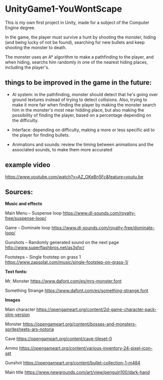 # UnityGame1-YouWontScape
This is my own first project in Unity, made for a subject of the Computer Engine degree.

In the game, the player must survive a hunt by shooting the monster, hiding (and being lucky of not be found), searching for new bullets and keep shooting the monster to death. 

The monster uses an A* algorithm to make a pathfinding to the player, and when hiding, searchs him randomly in one of the nearest hiding places, including the player's.

## **things to be improved in the game in the future:**

- AI system: in the pathfinding, monster should detect that he's going over ground textures instead of trying to detect collisions. Also, trying to make it more fair when finding the player by making the monster search him in the monster's most near hidding place, but also making the possibility of finding the player, based on a percentage depending on the difficulty.

- Interface: depending on difficulty, making a more or less specific aid to the player for finding bullets.

- Animations and sounds: review the timing between animations and the associated sounds, to make them more accurated

## **example video**
https://www.youtube.com/watch?v=AZ_OKeBn5Fc&feature=youtu.be

## **Sources**:
**Music and effects**

Main Menu – Suspense loop
https://www.dl-sounds.com/royalty-free/suspense-loop/

Game – Dominate loop
https://www.dl-sounds.com/royalty-free/dominate-loop/

Gunshots – Randomly generated sound on the next page
http://www.superflashbros.net/as3sfxr/

Footsteps – Single footstep on grass 1
https://www.zapsplat.com/music/single-footstep-on-grass-1/



**Text fonts:**

Mr. Monster
https://www.dafont.com/es/mrs-monster.font

Something Strange
https://www.dafont.com/es/something-strange.font



**Images**

Main character
https://opengameart.org/content/2d-game-character-pack-slim-version

Monster
https://opengameart.org/content/bosses-and-monsters-spritesheets-ars-notoria

Cave
https://opengameart.org/content/cave-tileset-0

Ammo
https://opengameart.org/content/various-inventory-24-pixel-icon-set

Gunshot
https://opengameart.org/content/bullet-collection-1-m484

Main title
https://www.newgrounds.com/art/view/penguin100/dark-hand
